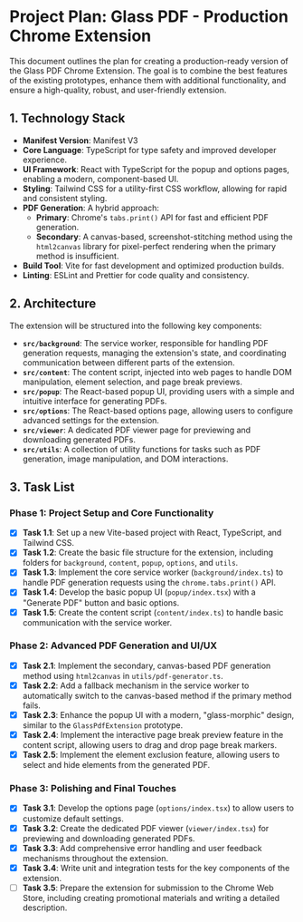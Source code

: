 # Project Plan: Glass PDF - Production Chrome Extension

This document outlines the plan for creating a production-ready version of the Glass PDF Chrome Extension. The goal is to combine the best features of the existing prototypes, enhance them with additional functionality, and ensure a high-quality, robust, and user-friendly extension.

## 1. Technology Stack

*   **Manifest Version**: Manifest V3
*   **Core Language**: TypeScript for type safety and improved developer experience.
*   **UI Framework**: React with TypeScript for the popup and options pages, enabling a modern, component-based UI.
*   **Styling**: Tailwind CSS for a utility-first CSS workflow, allowing for rapid and consistent styling.
*   **PDF Generation**: A hybrid approach:
    *   **Primary**: Chrome's `tabs.print()` API for fast and efficient PDF generation.
    *   **Secondary**: A canvas-based, screenshot-stitching method using the `html2canvas` library for pixel-perfect rendering when the primary method is insufficient.
*   **Build Tool**: Vite for fast development and optimized production builds.
*   **Linting**: ESLint and Prettier for code quality and consistency.

## 2. Architecture

The extension will be structured into the following key components:

*   **`src/background`**: The service worker, responsible for handling PDF generation requests, managing the extension's state, and coordinating communication between different parts of the extension.
*   **`src/content`**: The content script, injected into web pages to handle DOM manipulation, element selection, and page break previews.
*   **`src/popup`**: The React-based popup UI, providing users with a simple and intuitive interface for generating PDFs.
*   **`src/options`**: The React-based options page, allowing users to configure advanced settings for the extension.
*   **`src/viewer`**: A dedicated PDF viewer page for previewing and downloading generated PDFs.
*   **`src/utils`**: A collection of utility functions for tasks such as PDF generation, image manipulation, and DOM interactions.

## 3. Task List

### Phase 1: Project Setup and Core Functionality

*   [x] **Task 1.1**: Set up a new Vite-based project with React, TypeScript, and Tailwind CSS.
*   [x] **Task 1.2**: Create the basic file structure for the extension, including folders for `background`, `content`, `popup`, `options`, and `utils`.
*   [x] **Task 1.3**: Implement the core service worker (`background/index.ts`) to handle PDF generation requests using the `chrome.tabs.print()` API.
*   [x] **Task 1.4**: Develop the basic popup UI (`popup/index.tsx`) with a "Generate PDF" button and basic options.
*   [x] **Task 1.5**: Create the content script (`content/index.ts`) to handle basic communication with the service worker.

### Phase 2: Advanced PDF Generation and UI/UX

*   [x] **Task 2.1**: Implement the secondary, canvas-based PDF generation method using `html2canvas` in `utils/pdf-generator.ts`.
*   [x] **Task 2.2**: Add a fallback mechanism in the service worker to automatically switch to the canvas-based method if the primary method fails.
*   [x] **Task 2.3**: Enhance the popup UI with a modern, "glass-morphic" design, similar to the `GlassPdfExtension` prototype.
*   [x] **Task 2.4**: Implement the interactive page break preview feature in the content script, allowing users to drag and drop page break markers.
*   [x] **Task 2.5**: Implement the element exclusion feature, allowing users to select and hide elements from the generated PDF.

### Phase 3: Polishing and Final Touches

*   [x] **Task 3.1**: Develop the options page (`options/index.tsx`) to allow users to customize default settings.
*   [x] **Task 3.2**: Create the dedicated PDF viewer (`viewer/index.tsx`) for previewing and downloading generated PDFs.
*   [x] **Task 3.3**: Add comprehensive error handling and user feedback mechanisms throughout the extension.
*   [x] **Task 3.4**: Write unit and integration tests for the key components of the extension.
*   [ ] **Task 3.5**: Prepare the extension for submission to the Chrome Web Store, including creating promotional materials and writing a detailed description.
